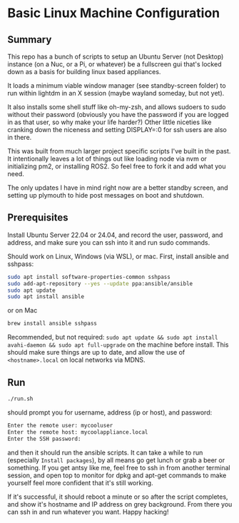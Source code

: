 # Basic Linux Machine Configuration

## Summary

This repo has a bunch of scripts to setup an Ubuntu Server (not Desktop) instance (on a Nuc, or a Pi, or whatever) be a fullscreen gui that's locked down as a basis for building linux based appliances.

It loads a minimum viable window manager (see standby-screen folder) to run within lightdm in an X session (maybe wayland someday, but not yet).

It also installs some shell stuff like oh-my-zsh, and allows sudoers to sudo without their password (obviously you have the password if you are logged in as that user, so why make your life harder?) Other little niceties like cranking down the niceness and setting DISPLAY=:0 for ssh users are also in there.

This was built from much larger project specific scripts I've built in the past. It intentionally leaves a lot of things out like loading node via nvm or initializing pm2, or installing ROS2. So feel free to fork it and add what you need.

The only updates I have in mind right now are a better standby screen, and setting up plymouth to hide post messages on boot and shutdown.

## Prerequisites

Install Ubuntu Server 22.04 or 24.04, and record the user, password, and address, and make sure you can ssh into it and run sudo commands.

Should work on Linux, Windows (via WSL), or mac. First, install ansible and sshpass:

```bash
sudo apt install software-properties-common sshpass
sudo add-apt-repository --yes --update ppa:ansible/ansible
sudo apt update
sudo apt install ansible 
```

or on Mac

```bash
brew install ansible sshpass
```

Recommended, but not required:
`sudo apt update && sudo apt install avahi-daemon && sudo apt full-upgrade` on the machine before install. This should make sure things are up to date, and allow the use of `<hostname>.local` on local networks via MDNS.

## Run

```bash
./run.sh
```

should prompt you for username, address (ip or host), and password:

```bash
Enter the remote user: mycooluser
Enter the remote host: mycoolappliance.local
Enter the SSH password: 
```

and then it should run the ansible scripts. It can take a while to run (especially `Install packages`), by all means go get lunch or grab a beer or something. If you get antsy like me, feel free to ssh in from another terminal session, and open top to monitor for dpkg and apt-get commands to make yourself feel more confident that it's still working.

If it's successful, it should reboot a minute or so after the script completes, and show it's hostname and IP address on grey background. From there you can ssh in and run whatever you want. Happy hacking!
